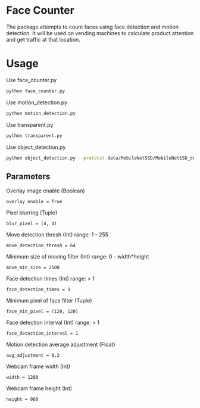 # Face Counter
The package attempts to count faces using face detection and motion detection. It will be used on vending machines to calculate product attention and get traffic at that location.

# Usage
Use face_counter.py
```bash
python face_counter.py
```
Use motion_detection.py
```bash
python motion_detection.py
```
Use transparent.py
```bash
python transparent.py
```
Use object_detection.py
```bash
python object_detection.py --prototxt data/MobileNetSSD/MobileNetSSD_deploy.prototxt.txt --model data/MobileNetSSD/MobileNetSSD_deploy.caffemodel
```

## Parameters
Overlay image enable (Boolean)
```
overlay_enable = True
```
Pixel blurring (Tuple)
```
blur_pixel = (4, 4)
```
Move detection thresh (Int) range: 1 - 255
```
move_detection_thresh = 64
```
Minimum size of moving filter (Int) range: 0 - width*height
```
move_min_size = 2500
```
Face detection times (Int) range: > 1
```
face_detection_times = 3 
```
Minimum pixel of face filter (Tuple)
```
face_min_pixel = (120, 120)
```
Face detection interval (Int) range: > 1
```
face_detection_interval = 1
```
Motion detection average adjustment (Float) 
```
avg_adjustment = 0.2
```
Webcam frame width (Int)
```
width = 1280
```
Webcam frame height (Int)
```
height = 960
```
